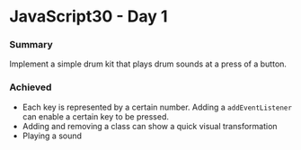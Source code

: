# JavaScript30 - Day 1

### Summary 

Implement a simple drum kit that plays drum sounds at a press of a button. 

### Achieved

* Each key is represented by a certain number. Adding a <code>addEventListener</code> can enable a certain key to be pressed. 
* Adding and removing a class can show a quick visual transformation 
* Playing a sound